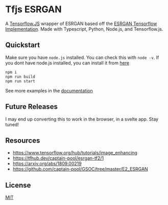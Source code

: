 # Tfjs ESRGAN
A [Tensorflow.JS](https://tensorflow.com/js) wrapper of ESRGAN based off the [ESRGAN Tensorflow Implementation](https://github.com/captain-pool/GSOC/tree/master/E2_ESRGAN). Made with Typescript, Python, Node.js, and Tensorflow.js.

## Quickstart
Make sure you have `node.js` installed. You can check this with `node -v`. If you dont have node.js installed, you can install it from [here](https://nodejs.org/en/)
```
npm i
npm run build
npm run start
```
See more examples in the [documentation](./docs/readme.md)

## Future Releases
I may end up converting this to work in the browser, in a svelte app. Stay tuned!

## Resources
* https://www.tensorflow.org/hub/tutorials/image_enhancing
* https://tfhub.dev/captain-pool/esrgan-tf2/1
* https://arxiv.org/abs/1809.00219
* https://github.com/captain-pool/GSOC/tree/master/E2_ESRGAN

## License
[MIT](./LICENSE)